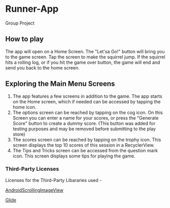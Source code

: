 # Runner-App
Group Project

## How to play
The app will open on a Home Screen. The "Let'sa Go!" button will bring you to the game screen.
Tap the screen to make the squirrel jump. If the squirrel hits a rolling log, or if you hit the game over button, the game will end and send you back to the home screen.

## Exploring the Main Menu Screens
1. The app features a few screens in addition to the game. The app starts on the Home screen, which if needed can be accessed by tapping the home icon.
2. The options screen can be reached by tapping on the cog icon. On this Screen you can enter a name for your scores, or press the "Generate Score" button to create a dummy score. (This button was added for testing purposes and may be removed before submitting to the play store)
3. The scores screen can be reached by tapping on the trophy icon. This screen displays the top 10 scores of this session in a RecyclerView.
4. The Tips and Tricks screen can be accessed from the question mark icon. This screen displays some tips for playing the game.

### Third-Party Licenses
Licenses for the Third-Party Libararies used -

[AndroidScrollingImageView](https://github.com/Q42/AndroidScrollingImageView/blob/master/LICENSE)

[Glide](https://github.com/bumptech/glide/blob/master/LICENSE)
